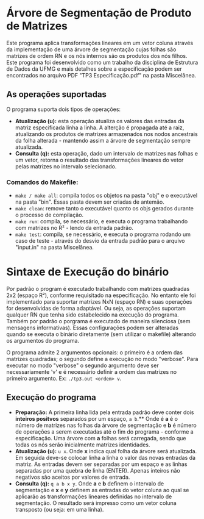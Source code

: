 # Árvore de Segmentação de Produto de Matrizes

Este programa aplica transformações lineares em um vetor coluna através da implementação de uma árvore de segmentação cujas folhas são matrizes de ordem RN e os nós internos são os produtos dos nós filhos. 
Este programa foi desenvolvido como um trabalho da disciplina de Estrutura de Dados da UFMG e mais detalhes sobre a especificação podem ser encontrados no arquivo PDF "TP3 Especificação.pdf" na pasta Miscelânea.

## As operações suportadas
O programa suporta dois tipos de operações:
* **Atualização (u):** esta operação atualiza os valores das entradas da matriz especificada linha a linha. A alterção é propagada até a raiz,  atualizando os produtos de matrizes armazenados nos nodos ancestrais da folha alterada - mantendo assim a árvore de segmentação sempre atualizada.
* **Consulta (q):** esta operação, dado um intervalo de matrizes nas folhas e um vetor, retorna o resultado das transformações lineares do vetor pelas matrizes no intervalo selecionado.

### Comandos do Makefile:

* `make / make all`: compila todos os objetos na pasta "obj" e o executável na pasta "bin". Essas pasta devem ser criadas de antemão.
* `make clean`: remove tanto o executável quanto os objs gerados durante o processo de compilação.
* `make run`: compila, se necessário, e executa o programa trabalhando com matrizes no R² - lendo da entrada padrão.
* `make test`: compila, se necessário, e executa o programa rodando um caso de teste - através do desvio da entrada padrão para o arquivo "input.in" na pasta Miscelânea.

# Sintaxe de Execução do binário

Por padrão o program é executado trabalhando com matrizes quadradas 2x2 (espaço R²), conforme requisitado na especificação. No entanto ele foi implementado para suportar matrizes NxN (espaço RN) e suas operações for desenvolvidas de forma adaptável. Ou seja, as operações suportam qualquer RN que tenha sido estabelecido na execução do programa. Também por padrão o porgrama é executado de maneira silenciosa (sem mensagens informativas). Essas configurações podem ser alteradas quando se executa o binário diretamente (sem utilizar o makefile) alterando os argumentos do programa. 

O programa admite 2 argumentos opcionais: o primeiro é a ordem das matrizes quadradas; o segundo define a execução no modo "verbose". Para executar no modo "verbose" o segundo argumento deve ser necessariamente 'v' e é necessário definir a ordem das matrizes no primeiro argumento. Ex: `./tp3.out <ordem> v`.

## Execução do programa

* **Preparação:** A primeira linha lida pela entrada padrão deve conter dois **inteiros positvos** separados por um espaço, `a b`.** Onde é **a** é o número de matrizes nas folhas da árvore de segmentação e **b** é número de operações a serem executadas até o fim do programa - conforme a especificação. Uma árvore com **a** folhas será carregada, sendo que todas os nós serão inicialmente matrizes identidades.
* **Atualização (u):** `u x`. Onde **x** indica qual folha da árvore será atualizada. Em seguida deve-se colocar linha a linha o valor das novas entradas da matriz. As entradas devem ser separadas por um espaço e as linhas separadas por uma quebra de linha (ENTER). Apenas inteiros não negativos são aceitos por valores de entrada.
* **Consulta (q):** `q a b x y`. Onde **a** e **b** definem o intervalo de segmentação e **x** e **y** definem as entradas do vetor coluna ao qual se aplicarão as transformações lineares definidas no intervalo de segmentação. O resultado será impresso como um vetor coluna transposto (ou seja: em uma linha).



 
